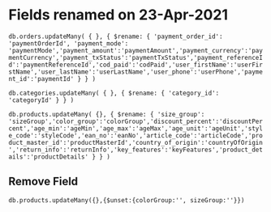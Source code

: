# Fields renamed on 23-Apr-2021

`db.orders.updateMany( { }, { $rename: { 'payment_order_id': 'paymentOrderId', 'payment_mode': 'paymentMode','payment_amount':'paymentAmount','payment_currency':'paymentCurrency','payment_txStatus':'paymentTxStatus','payment_referenceId':'paymentReferenceId','cod_paid':'codPaid','user_firstName':'userFirstName','user_lastName':'userLastName','user_phone':'userPhone','payment_id':'paymentId' } } )`

`db.categories.updateMany( { }, { $rename: { 'category_id': 'categoryId' } } )`

`db.products.updateMany( {}, { $rename: { 'size_group': 'sizeGroup','color_group':'colorGroup','discount_percent':'discountPercent','age_min':'ageMin','age_max':'ageMax','age_unit':'ageUnit','style_code':'styleCode','ean_no':'eanNo','article_code':'articleCode','product_master_id':'productMasterId','country_of_origin':'countryOfOrigin','return_info':'returnInfo','key_features':'keyFeatures','product_details':'productDetails' } } )`

## Remove Field

`db.products.updateMany({},{$unset:{colorGroup:'', sizeGroup:''}})`
